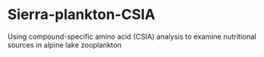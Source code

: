 # Sierra-plankton-CSIA
Using compound-specific amino acid (CSIA) analysis to examine nutritional sources in alpine lake zooplankton
